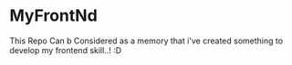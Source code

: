 # MyFrontNd
This Repo Can b Considered as a memory that i've created something to develop my frontend skill..! :D
